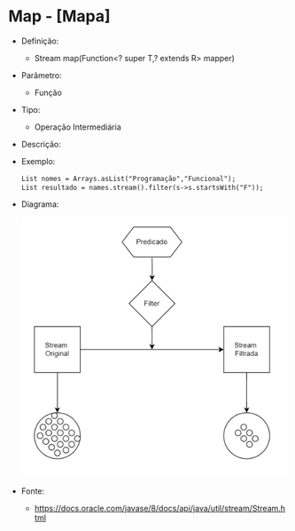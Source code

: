 # Map - [Mapa]

- Definição: 
    - <R> Stream<R> map(Function<? super T,? extends R> mapper)

- Parâmetro:
    - Função

- Tipo: 
    - Operação Intermediária

- Descrição: 

- Exemplo: 
    ```
    List nomes = Arrays.asList("Programação","Funcional");
    List resultado = names.stream().filter(s->s.startsWith("F"));
    ```
- Diagrama:

    ![Filter](../images/03_filter.png)

- Fonte: 
    - https://docs.oracle.com/javase/8/docs/api/java/util/stream/Stream.html